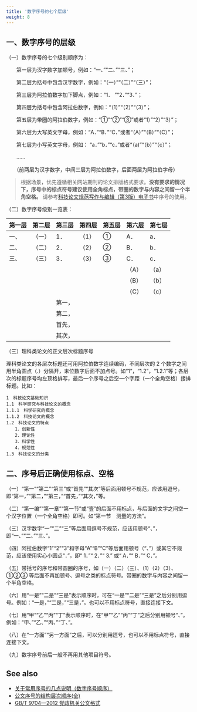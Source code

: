 ```yaml
---
title: '数字序号的七个层级'
weight: 8
---
```


## 一、数字序号的层级

（一）数字序号的七个级别顺序为：

　　第一层为汉字数字加顿号，例如：“一、”“二、”“三、”；

　　第二层为括号中包含汉字数字，例如：“（一）”“（二）”“（三）”；

　　第三层为阿拉伯数字加下脚点，例如：“1． ”“2．”“3．”；

　　第四层为括号中包含阿拉伯数字，例如：“（1）”“（2）”“（3）”；

　　第五层为带圈的阿拉伯数字，例如：“①”“②”“③”或者“1）”“2）”“3）”；

　　第六层为大写英文字母，例如：“A．”“B．”“C．”或者“（A）”“（B）”“（C）”；

　　第七层为小写英文字母，例如： “a．”“b．”“c．”或者“（a)”“（b）”“（c）”；

　　……

　　（前两层为汉字数字，中间三层为阿拉伯数字，后面两层为阿拉伯字母）

> 根据场景，优先遵循相关网站期刊的论文排版格式要求。**没有要求的情况下，序号中的标点符号建议使用全角标点，带圈的数字与内容之间留一个半角空格。** 请参考[科技论文规范写作与编辑（第3版）电子书](https://yuedu.baidu.com/ebook/7a627ca2e109581b6bd97f19227916888486b93f)中序号的使用。

（二）数字序号级别一览表：

| **第一层** | **第二层** | **第三层** | **第四层** | **第五层** | **第六层** | **第七层** |
| ---------- | ---------- | ---------- | ---------- | ---------- | ---------- | ---------- |
| 一、       | （一）     | 1．        | （1）      | ①          | A．        | a．        |
| 二、       | （二）     | 2．        | （2）      | ②          | B．        | b．        |
| 三、       | （三）     | 3．        | （3）      | ③          | C．        | c．        |
|            |            |            |            |            | （A）      | （a）      |
|            |            |            |            |            | （B）      | （b）      |
|            |            |            |            |            | （C）      | （c）      |
|            |            | 第一，     |            |            |            |            |
|            |            | 第二，     |            |            |            |            |
|            |            | 首先，     |            |            |            |            |
|            |            | 其次，     |            |            |            |            |

（三）理科类论文的正文层次标题序号

理科类论文的各层次标题还可用阿拉伯数字连续编码，不同层次的 2 个数字之间用半角圆点（.）分隔开，末位数字后面不加点号。如“1”，“1.2”，“1.2.1”等；各层次的标题序号均左顶格排写，最后一个序号之后空一个字距（一个全角空格）接排标题。比如：

```text
1　科技论文基础知识
1.1　科学研究与科技论文的概念
1.1.1　科学研究的概念
1.1.2　科技论文的概念
1.2　科技论文的特点
　　1．创新性
　　2．理论性
　　3．科学性
　　4．规范性
1.3　科技论文的分类
```

## 二、序号后正确使用标点、空格

（一）“第一”“第二”“第三”或“首先”“其次”等后面用顿号不规范，应该用逗号，即“第一，”“第二，”“第三，”“首先，”“其次，”等。

（二）“第一编”“第一章”“第一节”或“壹”的后面不用标点，与后面的文字之间空一个汉字位置（一个全角空格）即可。如“第一节　测量的方法”。

（三）汉字数字“一”“二”“三”等后面用逗号不规范，应该用顿号“、”，即“一、”“二、”“三、”。

（四）阿拉伯数字“1”“2”“3”和字母“A”“B”“C”等后面用顿号（“、”）或其它不规范，应该使用实心小圆点“．”，即“ 1．”“ 2．”“ 3.” 或“ A．”“ B．”“ C．”。

（五）带括号的序号和带圆圈的序号，如（一）（二）（三）、（1）（2）（3）、①②③ 等后面不再加顿号、逗号之类的标点符号。带圈的数字与内容之间留一个半角空格。

（六）用“一是”“二是”“三是”表示顺序时，可在“一是”“二是”“三是”之后分别用逗号。例如：“一是，”“二是，”“三是，”。也可以不用标点符号，直接连接下文。

（七）用“甲”“乙”“丙”“丁”表示顺序时，在“甲”“乙”“丙”“丁”之后分别用顿号“、”。例如：“甲、”“乙、”“丙、”“丁、”。

（八）在“一方面”“另一方面”之后，可以分别用逗号，也可以不用标点符号，直接连接下文。

（九）数字序号前后一般不再用其他项目符号。

## See also

- [关于常用序号的几点说明（数字序号顺序）](https://www.cnblogs.com/zhangj95/p/5020357.html)
- [公文序号的结构层次顺序(全)](https://wenku.baidu.com/view/6d28774fcd7931b765ce0508763231126edb77fe.html)
- [GB/T 9704—2012 党政机关公文格式](http://openstd.samr.gov.cn/bzgk/gb/newGbInfo?hcno=F3CC9BEF482524C895FDA7A08BB4A70E)